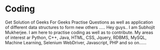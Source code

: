 # Coding
Get Solution of Geeks For Geeks Practise Questions as well as application of different data structures to form new others .....
Hey guys.. I am Subhojit Mukherjee.
I am here to practise coding as well as to contribute.
My areas of interest ar Python, C++, Java, HTML, CSS, Jquery, RDBMS, MySQL, Machine Learning, Selenium WebDriver, Javascript, PHP and so on......

